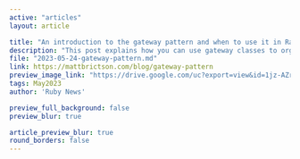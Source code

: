 ```yaml
---
active: "articles"
layout: article

title: "An introduction to the gateway pattern and when to use it in Rails"
description: "This post explains how you can use gateway classes to organize external API integrations and establish a clearer separation of concerns."
file: "2023-05-24-gateway-pattern.md"
link: https://mattbrictson.com/blog/gateway-pattern
preview_image_link: "https://drive.google.com/uc?export=view&id=1jz-AZrbOH4aFkT-_DLMyZYj1Fc_80CXK"
tags: May2023
author: 'Ruby News'

preview_full_background: false
preview_blur: true

article_preview_blur: true
round_borders: false
---
```

